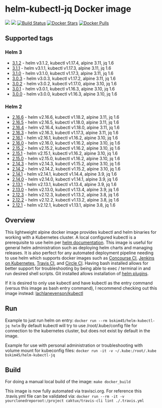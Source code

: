 # helm-kubectl-jq Docker image

[![](https://images.microbadger.com/badges/image/bskim45/helm-kubectl-jq.svg)](https://microbadger.com/images/bskim45/helm-kubectl-jq "Get your own image badge on microbadger.com")
[![](https://images.microbadger.com/badges/version/bskim45/helm-kubectl-jq.svg)](https://microbadger.com/images/bskim45/helm-kubectl-jq "Get your own version badge on microbadger.com")
[![Build Status](https://travis-ci.com/bskim45/docker-helm-kubectl-jq.svg?branch=master)](https://travis-ci.com/bskim45/docker-helm-kubectl-jq.svg)
[![Docker Stars](https://img.shields.io/docker/stars/bskim45/helm-kubectl-jq.svg?style=flat)](https://hub.docker.com/r/bskim45/helm-kubectl-jq/)
[![Docker Pulls](https://img.shields.io/docker/pulls/bskim45/helm-kubectl-jq.svg)]()

## Supported tags

### Helm 3

* [3.1.2](https://github.com/bskim45/docker-helm-kubectl-jq/releases/tag/3.1.2) - helm v3.1.2, kubectl v1.17.4, alpine 3.11, jq 1.6
* [3.1.1](https://github.com/bskim45/docker-helm-kubectl-jq/releases/tag/3.1.1) - helm v3.1.1, kubectl v1.17.3, alpine 3.11, jq 1.6
* [3.1.0](https://github.com/bskim45/docker-helm-kubectl-jq/releases/tag/3.1.0) - helm v3.1.0, kubectl v1.17.3, alpine 3.11, jq 1.6
* [3.0.3](https://github.com/bskim45/docker-helm-kubectl-jq/releases/tag/3.0.3) - helm v3.0.3, kubectl v1.17.2, alpine 3.11, jq 1.6
* [3.0.2](https://github.com/bskim45/docker-helm-kubectl-jq/releases/tag/3.0.2) - helm v3.0.2, kubectl v1.17.0, alpine 3.10, jq 1.6
* [3.0.1](https://github.com/bskim45/docker-helm-kubectl-jq/releases/tag/3.0.1) - helm v3.0.1, kubectl v1.16.3, alpine 3.10, jq 1.6
* [3.0.0](https://github.com/bskim45/docker-helm-kubectl-jq/releases/tag/3.0.0) - helm v3.0.0, kubectl v1.16.3, alpine 3.10, jq 1.6

### Helm 2

* [2.16.6](https://github.com/bskim45/docker-helm-kubectl-jq/releases/tag/2.16.6) - helm v2.16.6, kubectl v1.18.2, alpine 3.11, jq 1.6
* [2.16.5](https://github.com/bskim45/docker-helm-kubectl-jq/releases/tag/2.16.5) - helm v2.16.5, kubectl v1.18.0, alpine 3.11, jq 1.6
* [2.16.4](https://github.com/bskim45/docker-helm-kubectl-jq/releases/tag/2.16.4) - helm v2.16.4, kubectl v1.18.0, alpine 3.11, jq 1.6
* [2.16.3](https://github.com/bskim45/docker-helm-kubectl-jq/releases/tag/2.16.3) - helm v2.16.3, kubectl v1.17.3, alpine 3.11, jq 1.6
* [2.16.1](https://github.com/bskim45/docker-helm-kubectl-jq/releases/tag/2.16.1) - helm v2.16.1, kubectl v1.16.2, alpine 3.10, jq 1.6
* [2.16.0](https://github.com/bskim45/docker-helm-kubectl-jq/releases/tag/2.16.0) - helm v2.16.0, kubectl v1.16.2, alpine 3.10, jq 1.6
* [2.15.2](https://github.com/bskim45/docker-helm-kubectl-jq/releases/tag/2.15.2) - helm v2.15.2, kubectl v1.16.2, alpine 3.10, jq 1.6
* [2.15.1](https://github.com/bskim45/docker-helm-kubectl-jq/releases/tag/2.15.1) - helm v2.15.1, kubectl v1.16.2, alpine 3.10, jq 1.6
* [2.15.0](https://github.com/bskim45/docker-helm-kubectl-jq/releases/tag/2.15.0) - helm v2.15.0, kubectl v1.16.2, alpine 3.10, jq 1.6
* [2.14.3](https://github.com/bskim45/docker-helm-kubectl-jq/releases/tag/2.14.3) - helm v2.14.3, kubectl v1.15.2, alpine 3.10, jq 1.6
* [2.14.2](https://github.com/bskim45/docker-helm-kubectl-jq/releases/tag/2.14.2) - helm v2.14.2, kubectl v1.15.2, alpine 3.10, jq 1.6
* [2.14.1](https://github.com/bskim45/docker-helm-kubectl-jq/releases/tag/2.14.1) - helm v2.14.1, kubectl v1.14.4, alpine 3.9, jq 1.6
* [2.14.0](https://github.com/bskim45/docker-helm-kubectl-jq/releases/tag/2.14.0) - helm v2.14.0, kubectl v1.14.1, alpine 3.9, jq 1.6
* [2.13.1](https://github.com/bskim45/docker-helm-kubectl-jq/releases/tag/2.13.1) - helm v2.13.1, kubectl v1.13.4, alpine 3.9, jq 1.6
* [2.13.0](https://github.com/bskim45/docker-helm-kubectl-jq/releases/tag/2.13.0) - helm v2.13.0, kubectl v1.13.4, alpine 3.9, jq 1.6
* [2.12.3](https://github.com/bskim45/docker-helm-kubectl-jq/releases/tag/2.12.3) - helm v2.12.3, kubectl v1.13.2, alpine 3.8, jq 1.6
* [2.12.2](https://github.com/bskim45/docker-helm-kubectl-jq/releases/tag/2.12.2) - helm v2.12.2, kubectl v1.13.2, alpine 3.8, jq 1.6
* [2.12.1](https://github.com/bskim45/docker-helm-kubectl-jq/releases/tag/2.12.1) - helm v2.12.1, kubectl v1.13.1, alpine 3.8, jq 1.6

## Overview

This lightweight alpine docker image provides kubectl and helm binaries for working with a Kubernetes cluster.  A local configured kubectl is a prerequisite to use helm per [helm documentation](https://github.com/kubernetes/helm/blob/master/docs/quickstart.md).  This image is useful for general helm administration such as deploying helm charts and managing releases. It is also perfect for any automated deployment pipeline needing to use helm which supports docker images such as [Concourse CI](https://concourse.ci), [Jenkins on Kubernetes](https://kubeapps.com/charts/stable/jenkins), [Travis CI](https://docs.travis-ci.com/user/docker/), and [Circle CI](https://circleci.com/integrations/docker/).  Having bash installed allows for better support for troubleshooting by being able to exec / terminal in and run desired shell scripts.  Git installed allows installation of [helm plugins](https://github.com/kubernetes/helm/blob/master/docs/plugins.md).

If it is desired to only use kubectl and have kubectl as the entry command (versus this image as bash entry command), I recommend checking out this image instead:
[lachlanevenson/kubectl](https://hub.docker.com/r/lachlanevenson/k8s-kubectl/)

## Run

Example to just run helm on entry:
`docker run --rm bskim45/helm-kubectl-jq helm`
By default kubectl will try to use /root/.kube/config file for connection to the kubernetes cluster, but does not exist by default in the image.

Example for use with personal administration or troubleshooting with volume mount for kubeconfig files:
`docker run -it -v ~/.kube:/root/.kube bskim45/helm-kubectl-jq`

## Build

For doing a manual local build of the image:
`make docker_build`

This image is now fully automated via travisci.org.
For reference this .travis.yml file can be validated via:
`docker run --rm -it -v yourclonedreporoot:/project caktux/travis-cli lint ./.travis.yml`
